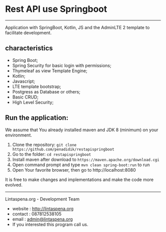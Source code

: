 # Rest API use Springboot
---

Application with SpringBoot, Kotlin, JS and the AdminLTE 2 template to facilitate development.


characteristics
---

* Spring Boot;
* Spring Security for basic login with permissions;
* Thymeleaf as view Template Engine;
* Kotlin;
* Javascript;
* LTE template bootstrap;
* Postgress as Database or others;
* Basic CRUD;
* High Level Security;

Run the application:
---
We assume that You already installed maven and JDK 8 (minimum) on your environment.
1. Clone the repository: `git clone https://github.com/penadidik/restapispringboot`
2. Go to the folder: `cd restapispringboot`
3. Install maven after download to `https://maven.apache.org/download.cgi`
4. Open command prompt and type `mvn clean spring-boot:run` to run
5. Open Your favorite browser, then go to http://localhost:8080

It is free to make changes and implementations and make the code more evolved.

---
Lintaspena.org - Development Team
* website : http://lintaspena.org
* contact : 087812538105
* email  : admin@lintaspena.org
* If you interested this program call us.
